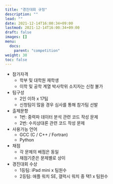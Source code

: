 ```yaml
---
title: "경진대회 규정"
description: ""
lead: ""
date: 2021-12-14T16:00:34+09:00
lastmod: 2021-12-14T16:00:34+09:00
draft: false
images: []
menu: 
  docs:
    parent: "competition"
weight: 30
toc: false
---
```


* 참가자격
  * 학부 및 대학원 재학생
  * 이학 및 공학 계열 박사학위 소지자는 신청 불가
* 팀구성
  * 2인 이하 x 17팀
  * 신청팀이 많을 경우 심사를 통해 참가팀 선발
* 출제문항
  * 1번: 중력파 데이터 분석 관련 코드 작성 문제
  * 2번: 수치상대론 관련 코드 작성 문제
* 사용가능 언어
  * GCC (C / C++ / Fortran)
  * Python
* 채점
  * 각 문제의 배점은 동일
  * 채점기준은 문제별로 상이
* 경진대회 수상
  * 1등팀: iPad mini x 팀원수
  * 2등팀: 애플 워치 SE, 갤럭시 워치 중 택1 x 팀원수